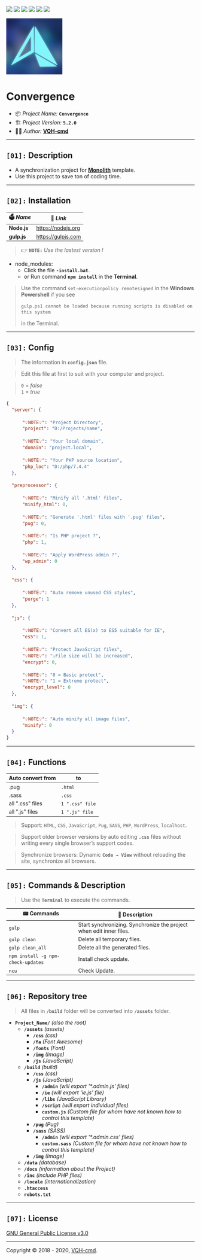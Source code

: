 ![](https://img.shields.io/github/v/release/VQH-cmd/Convergence.encrypted)
![](https://tokei.rs/b1/github/VQH-cmd/Convergence.encrypted?category=code)
![](https://tokei.rs/b1/github/VQH-cmd/Convergence.encrypted?category=files)
![](https://img.shields.io/github/languages/code-size/VQH-cmd/Convergence.encrypted)
![](https://img.shields.io/github/repo-size/VQH-cmd/Convergence.encrypted)
![](https://img.shields.io/github/downloads/VQH-cmd/Convergence.encrypted/total)

![Convergence](logo.jpg)

# **Convergence**

- 📦 *Project Name:* **`Convergence`**
- 🏗️ *Project Version:* **`5.2.0`**
- 👨‍💻 *Author:* [**VQH-cmd**](https://VQH-cmd.github.io)

________________________________________________________________

## **`[01]:` Description**

- A synchronization project for **[Monolith](https://github.com/VQH-cmd/Monolith.lite)** template.
- Use this project to save ton of coding time.

________________________________________________________________

## **`[02]:` Installation**

🗳 *Name*	| 🔗 *Link*
--------	| --------
**Node.js**	| https://nodejs.org
**gulp.js**	| https://gulpjs.com

> 👉 **`NOTE:`** *Use the lastest version !*

+ node_modules:
	- Click the file **`-install.bat`**.
	- or Run command **`npm install`** in the **Terminal**.

> Use the command `set-executionpolicy remotesigned` in the **Windows Powershell** if you see
> ```
> gulp.ps1 cannot be loaded because running scripts is disabled on this system
> ```
> in the Terminal.

________________________________________________________________

## **`[03]:` Config**

> The information in **`config.json`** file.

> Edit this file at first to suit with your computer and project.

> `0` = _false_<br />
> `1` = _true_

```json
{
  "server": {

      "💡NOTE💡": "Project Directory",
      "project": "D:/Projects/name",

      "💡NOTE💡": "Your local domain",
      "domain": "project.local",

      "💡NOTE💡": "Your PHP source location",
      "php_loc": "D:/php/7.4.4"
  },

  "preprocessor": {

      "💡NOTE💡": "Minify all '.html' files",
      "minify_html": 0,

      "💡NOTE💡": "Generate '.html' files with '.pug' files",
      "pug": 0,

      "💡NOTE💡": "Is PHP project ?",
      "php": 1,

      "💡NOTE💡": "Apply WordPress admin ?",
      "wp_admin": 0
  },

  "css": {

      "💡NOTE💡": "Auto remove unused CSS styles",
      "purge": 1
  },

  "js": {

      "💡NOTE💡": "Convert all ES(x) to ES5 suitable for IE",
      "es5": 1,

      "💡NOTE💡": "Protect JavaScript files",
      "💡NOTE💡": "⚠️File size will be increased",
      "encrypt": 0,

      "💡NOTE💡": "0 = Basic protect",
      "💡NOTE💡": "1 = Extreme protect",
      "encrypt_level": 0
  },

  "img": {

      "💡NOTE💡": "Auto minify all image files",
      "minify": 0
  }
}
```

________________________________________________________________

## **`[04]:` Functions**

Auto convert from	| to
--------			| --------
.pug				| `.html`
.sass				| `.css`
all ".css" files	| `1 ".css" file`
all ".js" files		| `1 ".js" file`

> Support: `HTML`, `CSS`, `JavaScript`, `Pug`, `SASS`, `PHP`, `WordPress`, `localhost`.

> Support older browser versions by auto editing **`.css`** files without writing every single browser’s support codes.

> Synchronize browsers: Dynamic **`Code → View`** without reloading the site, synchronize all browsers.

________________________________________________________________

## **`[05]:` Commands & Description**

> Use the **`Terminal`** to execute the commands.

📟 Commands			| 📝 Description
--------			| --------
`gulp`				| Start synchronizing. Synchronize the project when edit inner files.
`gulp clean`		| Delete all temporary files.
`gulp clean_all`	| Delete all the generated files.
`npm install -g npm-check-updates`	| Install check update.
`ncu`				| Check Update.

________________________________________________________________

## **`[06]:` Repository tree**

> All files in **`/build`** folder will be converted into **`/assets`** folder.

+ **`Project_Name/`** *(also the root)*
	- **`/assets`** *(assets)*
		- **`/css`** *(css)*
		- **`/fa`** *(Font Awesome)*
		- **`/fonts`** *(Font)*
		- **`/img`** *(Image)*
		- **`/js`** *(JavaScript)*
	- **`/build`** *(build)*
		- **`/css`** *(css)*
		- **`/js`** *(JavaScript)*
			- **`/admin`** *(will export '\*.admin.js' files)*
			- **`/ie`** *(will export 'ie.js' file)*
			- **`/libs`** *(JavaScript Library)*
			- **`/script`** *(will export individual files)*
			- **`custom.js`** *(Custom file for whom have not known how to control this template)*
		- **`/pug`** *(Pug)*
		- **`/sass`** *(SASS)*
			- **`/admin`** *(will export '\*.admin.css' files)*
			- **`custom.sass`** *(Custom file for whom have not known how to control this template)*
		- **`/img`** *(Image)*
	- **`/data`** *(database)*
	- **`/docs`** *(information about the Project)*
	- **`/inc`** *(include PHP files)*
	- **`/locale`** *(internationalization)*
	- **`.htaccess`**
	- **`robots.txt`**

________________________________________________________________

## **`[07]:` License**

[GNU General Public License v3.0](https://github.com/VQH-cmd/Convergence.encrypted/blob/master/LICENSE)

________________________________________________________________

Copyright © 2018 - 2020, [VQH-cmd](https://VQH-cmd.github.io).